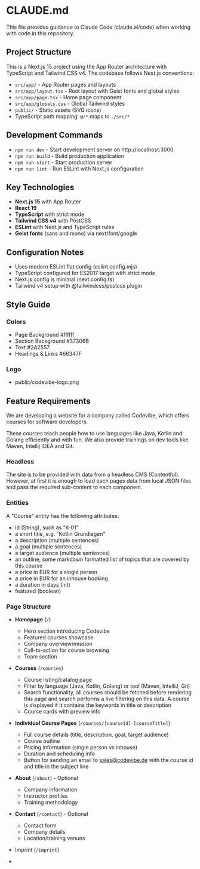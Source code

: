 # CLAUDE.md

This file provides guidance to Claude Code (claude.ai/code) when working with code in this repository.

## Project Structure

This is a Next.js 15 project using the App Router architecture with TypeScript and Tailwind CSS v4. The codebase follows Next.js conventions:

- `src/app/` - App Router pages and layouts
- `src/app/layout.tsx` - Root layout with Geist fonts and global styles
- `src/app/page.tsx` - Home page component
- `src/app/globals.css` - Global Tailwind styles
- `public/` - Static assets (SVG icons)
- TypeScript path mapping: `@/*` maps to `./src/*`

## Development Commands

- `npm run dev` - Start development server on http://localhost:3000
- `npm run build` - Build production application
- `npm run start` - Start production server
- `npm run lint` - Run ESLint with Next.js configuration

## Key Technologies

- **Next.js 15** with App Router
- **React 19** 
- **TypeScript** with strict mode
- **Tailwind CSS v4** with PostCSS
- **ESLint** with Next.js and TypeScript rules
- **Geist fonts** (sans and mono) via next/font/google

## Configuration Notes

- Uses modern ESLint flat config (eslint.config.mjs)
- TypeScript configured for ES2017 target with strict mode
- Next.js config is minimal (next.config.ts)
- Tailwind v4 setup with @tailwindcss/postcss plugin

## Style Guide

### Colors

- Page Background #ffffff
- Section Background #37306B
- Text #2A2557
- Headings & Links #66347F

### Logo

- public/codevibe-logo.png

## Feature Requirements

We are developing a website for a company called Codevibe, which offers courses for software developers.

These courses teach people how to use languages like Java, Kotlin and Golang efficiently and with fun.
We also provide trainings on dev tools like Maven, Intellij IDEA and Git.

### Headless

The site is to be provided with data from a headless CMS (Contentful). However, at first it is enough to load each pages data from local JSON files and pass the required sub-content to each component.

### Entities

A "Course" entity has the following attributes:

- id (String), such as "K-01"
- a short title, e.g. "Kotlin Grundlagen"
- a description (multiple sentences)
- a goal (multiple sentences)
- a target audience (multiple sentences)
- an outline, some markdown formatted list of topics that are covered by this course
- a price in EUR for a single person
- a price in EUR for an inhouse booking
- a duration in days (int)
- featured (boolean)

### Page Structure

- **Homepage** (`/`)
  - Hero section introducing Codevibe
  - Featured courses showcase
  - Company overview/mission
  - Call-to-action for course browsing
  - Team section

- **Courses** (`/courses`)
  - Course listing/catalog page
  - Filter by language (Java, Kotlin, Golang) or tool (Maven, IntelliJ, Git)
  - Search functionality, all courses should be fetched before rendering this page and search performs a live filtering on this data. A course is displayed if it contains the keywords in title or description
  - Course cards with preview info

- **Individual Course Pages** (`/courses/[courseId]-[courseTitle]`)
  - Full course details (title, description, goal, target audience)
  - Course outline
  - Pricing information (single person vs inhouse)
  - Duration and scheduling info
  - Button for sending an email to sales@codevibe.de with the course id and title in the subject line

- **About** (`/about`) - Optional
  - Company information
  - Instructor profiles
  - Training methodology

- **Contact** (`/contact`) - Optional
  - Contact form
  - Company details
  - Location/training venues

- Imprint (`/imprint`)
- 